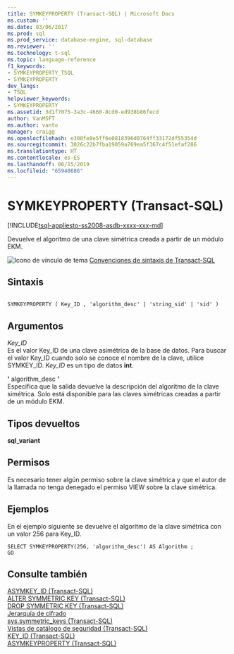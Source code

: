 ```yaml
---
title: SYMKEYPROPERTY (Transact-SQL) | Microsoft Docs
ms.custom: ''
ms.date: 03/06/2017
ms.prod: sql
ms.prod_service: database-engine, sql-database
ms.reviewer: ''
ms.technology: t-sql
ms.topic: language-reference
f1_keywords:
- SYMKEYPROPERTY_TSQL
- SYMKEYPROPERTY
dev_langs:
- TSQL
helpviewer_keywords:
- SYMKEYPROPERTY
ms.assetid: 3d1f7075-3a3c-4660-8cd0-ed938b86fecd
author: VanMSFT
ms.author: vanto
manager: craigg
ms.openlocfilehash: e300fe8e5ff6e0818396d0764ff33172df55354d
ms.sourcegitcommit: 3026c22b7fba19059a769ea5f367c4f51efaf286
ms.translationtype: HT
ms.contentlocale: es-ES
ms.lasthandoff: 06/15/2019
ms.locfileid: "65948686"
---
```

# <a name="symkeyproperty-transact-sql"></a>SYMKEYPROPERTY (Transact-SQL)
[!INCLUDE[tsql-appliesto-ss2008-asdb-xxxx-xxx-md](../../includes/tsql-appliesto-ss2008-asdb-xxxx-xxx-md.md)]

  Devuelve el algoritmo de una clave simétrica creada a partir de un módulo EKM.  
  
 ![Icono de vínculo de tema](../../database-engine/configure-windows/media/topic-link.gif "Icono de vínculo de tema") [Convenciones de sintaxis de Transact-SQL](../../t-sql/language-elements/transact-sql-syntax-conventions-transact-sql.md)  
  
## <a name="syntax"></a>Sintaxis  
  
```  
  
SYMKEYPROPERTY ( Key_ID , 'algorithm_desc' | 'string_sid' | 'sid' )  
```  
  
## <a name="arguments"></a>Argumentos  
 *Key_ID*  
 Es el valor Key_ID de una clave asimétrica de la base de datos. Para buscar el valor Key_ID cuando solo se conoce el nombre de la clave, utilice SYMKEY_ID. *Key_ID* es un tipo de datos **int**.  
  
 **'** algorithm_desc **'**  
 Especifica que la salida devuelve la descripción del algoritmo de la clave simétrica. Solo está disponible para las claves simétricas creadas a partir de un módulo EKM.  
  
## <a name="return-types"></a>Tipos devueltos  
 **sql_variant**  
  
## <a name="permissions"></a>Permisos  
 Es necesario tener algún permiso sobre la clave simétrica y que el autor de la llamada no tenga denegado el permiso VIEW sobre la clave simétrica.  
  
## <a name="examples"></a>Ejemplos  
 En el ejemplo siguiente se devuelve el algoritmo de la clave simétrica con un valor 256 para Key_ID.  
  
```  
SELECT SYMKEYPROPERTY(256, 'algorithm_desc') AS Algorithm ;  
GO  
```  
  
## <a name="see-also"></a>Consulte también  
 [ASYMKEY_ID &#40;Transact-SQL&#41;](../../t-sql/functions/asymkey-id-transact-sql.md)   
 [ALTER SYMMETRIC KEY &#40;Transact-SQL&#41;](../../t-sql/statements/alter-symmetric-key-transact-sql.md)   
 [DROP SYMMETRIC KEY &#40;Transact-SQL&#41;](../../t-sql/statements/drop-symmetric-key-transact-sql.md)   
 [Jerarquía de cifrado](../../relational-databases/security/encryption/encryption-hierarchy.md)   
 [sys.symmetric_keys &#40;Transact-SQL&#41;](../../relational-databases/system-catalog-views/sys-symmetric-keys-transact-sql.md)   
 [Vistas de catálogo de seguridad &#40;Transact-SQL&#41;](../../relational-databases/system-catalog-views/security-catalog-views-transact-sql.md)   
 [KEY_ID &#40;Transact-SQL&#41;](../../t-sql/functions/key-id-transact-sql.md)   
 [ASYMKEYPROPERTY &#40;Transact-SQL&#41;](../../t-sql/functions/asymkeyproperty-transact-sql.md)  
  
  
